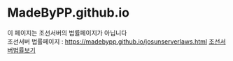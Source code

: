 # MadeByPP.github.io
이 페이지는 조선서버의 법률페이지가 아닙니다   
조선서버 법률페이지 : <https://madebypp.github.io/josunserverlaws.html>
[조선서버법률보기](https://madebypp.github.io/josunserverlaws.html, "google link")
